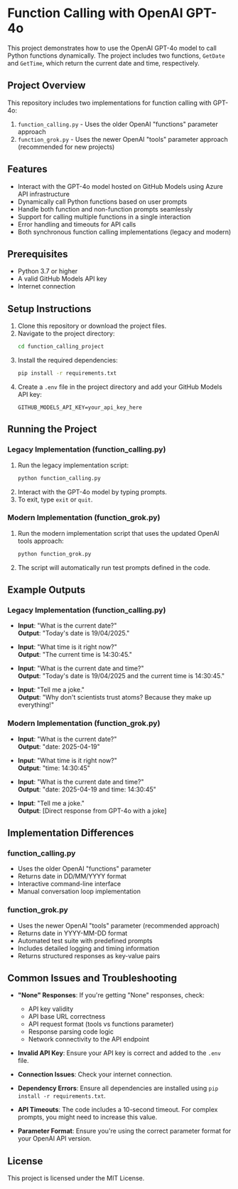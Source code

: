 # Function Calling with OpenAI GPT-4o

This project demonstrates how to use the OpenAI GPT-4o model to call Python functions dynamically. The project includes two functions, `GetDate` and `GetTime`, which return the current date and time, respectively.

## Project Overview

This repository includes two implementations for function calling with GPT-4o:

1. `function_calling.py` - Uses the older OpenAI "functions" parameter approach
2. `function_grok.py` - Uses the newer OpenAI "tools" parameter approach (recommended for new projects)

## Features

- Interact with the GPT-4o model hosted on GitHub Models using Azure API infrastructure
- Dynamically call Python functions based on user prompts
- Handle both function and non-function prompts seamlessly
- Support for calling multiple functions in a single interaction
- Error handling and timeouts for API calls
- Both synchronous function calling implementations (legacy and modern)

## Prerequisites

- Python 3.7 or higher
- A valid GitHub Models API key
- Internet connection

## Setup Instructions

1. Clone this repository or download the project files.
2. Navigate to the project directory:
   ```bash
   cd function_calling_project
   ```
3. Install the required dependencies:
   ```bash
   pip install -r requirements.txt
   ```
4. Create a `.env` file in the project directory and add your GitHub Models API key:
   ```env
   GITHUB_MODELS_API_KEY=your_api_key_here
   ```

## Running the Project

### Legacy Implementation (function_calling.py)

1. Run the legacy implementation script:
   ```bash
   python function_calling.py
   ```
2. Interact with the GPT-4o model by typing prompts.
3. To exit, type `exit` or `quit`.

### Modern Implementation (function_grok.py)

1. Run the modern implementation script that uses the updated OpenAI tools approach:
   ```bash
   python function_grok.py
   ```
2. The script will automatically run test prompts defined in the code.

## Example Outputs

### Legacy Implementation (function_calling.py)

- **Input**: "What is the current date?"  
  **Output**: "Today's date is 19/04/2025."

- **Input**: "What time is it right now?"  
  **Output**: "The current time is 14:30:45."

- **Input**: "What is the current date and time?"  
  **Output**: "Today's date is 19/04/2025 and the current time is 14:30:45."

- **Input**: "Tell me a joke."  
  **Output**: "Why don't scientists trust atoms? Because they make up everything!"

### Modern Implementation (function_grok.py)

- **Input**: "What is the current date?"  
  **Output**: "date: 2025-04-19"

- **Input**: "What time is it right now?"  
  **Output**: "time: 14:30:45"

- **Input**: "What is the current date and time?"  
  **Output**: "date: 2025-04-19 and time: 14:30:45"

- **Input**: "Tell me a joke."  
  **Output**: [Direct response from GPT-4o with a joke]

## Implementation Differences

### function_calling.py
- Uses the older OpenAI "functions" parameter
- Returns date in DD/MM/YYYY format
- Interactive command-line interface
- Manual conversation loop implementation

### function_grok.py
- Uses the newer OpenAI "tools" parameter (recommended approach)
- Returns date in YYYY-MM-DD format
- Automated test suite with predefined prompts
- Includes detailed logging and timing information
- Returns structured responses as key-value pairs

## Common Issues and Troubleshooting

- **"None" Responses**: If you're getting "None" responses, check:
  - API key validity
  - API base URL correctness
  - API request format (tools vs functions parameter)
  - Response parsing code logic
  - Network connectivity to the API endpoint

- **Invalid API Key**: Ensure your API key is correct and added to the `.env` file.
- **Connection Issues**: Check your internet connection.
- **Dependency Errors**: Ensure all dependencies are installed using `pip install -r requirements.txt`.
- **API Timeouts**: The code includes a 10-second timeout. For complex prompts, you might need to increase this value.
- **Parameter Format**: Ensure you're using the correct parameter format for your OpenAI API version.

## License

This project is licensed under the MIT License.
